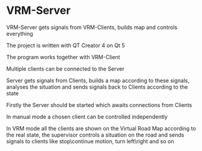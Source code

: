 # VRM-Server
VRM-Server gets signals from VRM-Clients, builds map and controls everything 

The project is written with QT Creator 4 on Qt 5

The program works together with VRM-Client

Multiple clients can be connected to the Server

Server gets signals from Clients, builds a map according to these signals, analyses the situation and sends signals back to Clients according to the state

Firstly the Server should be started which awaits connections from Clients

In manual mode a chosen client can be controlled independently

In VRM mode all the clients are shown on the Virtual Road Map according to the real state, the supervisor controls a situation on the road and sends signals to clients like stop\continue motion, turn left\right and so on
